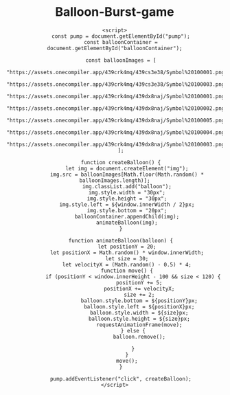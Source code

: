 # Balloon-Burst-game
<!DOCTYPE html>
<html lang="en">
<head>
    <meta charset="UTF-8">
    <meta name="viewport" content="width=device-width, initial-scale=1.0">
    <title>Balloon Burst Game</title>
    <style>
        body {
            text-align: center;
            background-image: url('https://assets.onecompiler.app/439crk4mq/439evny2n/Symbol%203%20copy.png');
            background-size: cover;
            background-position: center;
        }
        #pump {
            display: block;
            width: 100px;
            height: 100px;
            background-image: url('https://assets.onecompiler.app/439crk4mq/439e4qkbf/Symbol%2028.png');
            background-size: cover;
            background-color: transparent;
            border: none;
            cursor: pointer;
            position: fixed;
            bottom: 20px;
            right: 20px;
        }
        #balloonContainer {
            position: fixed;
            bottom: 20px;
            width: 100%;
            display: flex;
            justify-content: center;
        }
        .balloon {
            position: absolute;
            transition: transform 0.1s linear;
        }
    </style>
</head>
<body>
    <button id="pump"></button>
    <div id="balloonContainer"></div>
    
    <script>
        const pump = document.getElementById("pump");
        const balloonContainer = document.getElementById("balloonContainer");

        const balloonImages = [
            "https://assets.onecompiler.app/439crk4mq/439cs3e38/Symbol%20100001.png",
            "https://assets.onecompiler.app/439crk4mq/439cs3e38/Symbol%20100003.png",
            "https://assets.onecompiler.app/439crk4mq/439dx8naj/Symbol%20100001.png",
            "https://assets.onecompiler.app/439crk4mq/439dx8naj/Symbol%20100002.png",
            "https://assets.onecompiler.app/439crk4mq/439dx8naj/Symbol%20100005.png",
            "https://assets.onecompiler.app/439crk4mq/439dx8naj/Symbol%20100004.png",
            "https://assets.onecompiler.app/439crk4mq/439dx8naj/Symbol%20100003.png"
        ];

        function createBalloon() {
            let img = document.createElement("img");
            img.src = balloonImages[Math.floor(Math.random() * balloonImages.length)];
            img.classList.add("balloon");
            img.style.width = "30px";
            img.style.height = "30px";
            img.style.left = ${window.innerWidth / 2}px;
            img.style.bottom = "20px";
            balloonContainer.appendChild(img);
            animateBalloon(img);
        }

        function animateBalloon(balloon) {
            let positionY = 20;
            let positionX = Math.random() * window.innerWidth;
            let size = 30;
            let velocityX = (Math.random() - 0.5) * 4;
            function move() {
                if (positionY < window.innerHeight - 100 && size < 120) {
                    positionY += 5;
                    positionX += velocityX;
                    size += 2;
                    balloon.style.bottom = ${positionY}px;
                    balloon.style.left = ${positionX}px;
                    balloon.style.width = ${size}px;
                    balloon.style.height = ${size}px;
                    requestAnimationFrame(move);
                } else {
                    balloon.remove();
                    
                }
            }
            move();
        }

        pump.addEventListener("click", createBalloon);
    </script>
</body>
</html>
